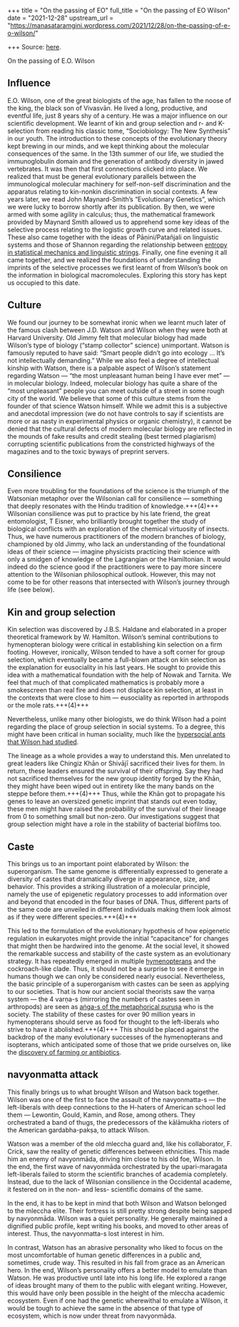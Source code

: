 +++
title = "On the passing of EO"
full_title = "On the passing of EO Wilson"
date = "2021-12-28"
upstream_url = "https://manasataramgini.wordpress.com/2021/12/28/on-the-passing-of-e-o-wilson/"

+++
Source: [here](https://manasataramgini.wordpress.com/2021/12/28/on-the-passing-of-e-o-wilson/).

On the passing of E.O. Wilson

## Influence
E.O. Wilson, one of the great biologists of the age, has fallen to the
noose of the king, the black son of Vivasvān. He lived a long,
productive, and eventful life, just 8 years shy of a century. He was a
major influence on our scientific development. We learnt of kin and
group selection and r- and K-selection from reading his classic tome,
“Sociobiology: The New Synthesis” in our youth. The introduction to
these concepts of the evolutionary theory kept brewing in our minds, and
we kept thinking about the molecular consequences of the same. In the
13th summer of our life, we studied the immunoglobulin domain and the
generation of antibody diversity in jawed vertebrates. It was then that
first connections clicked into place. We realized that must be general
evolutionary parallels between the immunological molecular machinery for
self-non-self discrimination and the apparatus relating to kin-nonkin
discrimination in social contexts. A few years later, we read John
Maynard-Smith’s “Evolutionary Genetics”, which we were lucky to borrow
shortly after its publication. By then, we were armed with some agility
in calculus; thus, the mathematical framework provided by Maynard Smith
allowed us to apprehend some key ideas of the selective process relating
to the logistic growth curve and related issues. These also came
together with the ideas of Pāṇini/Patañjali on linguistic systems and
those of Shannon regarding the relationship between [entropy in
statistical mechanics and linguistic
strings](https://manasataramgini.wordpress.com/2018/12/29/1859-ce-and-beyond-some-reflections/).
Finally, one fine evening it all came together, and we realized the
foundations of understanding the imprints of the selective processes we
first learnt of from Wilson’s book on the information in biological
macromolecules. Exploring this story has kept us occupied to this date.

## Culture
We found our journey to be somewhat ironic when we learnt much later of
the famous clash between J.D. Watson and Wilson when they were both at
Harvard University. Old Jimmy felt that molecular biology had made
Wilson’s type of biology (“stamp collector” science) unimportant. Watson
is famously reputed to have said: “Smart people didn’t go into ecology …
It’s not intellectually demanding.” While we also feel a degree of
intellectual kinship with Watson, there is a palpable aspect of Wilson’s
statement regarding Watson — “the most unpleasant human being I have
ever met” — in molecular biology. Indeed, molecular biology has quite a
share of the “most unpleasant” people you can meet outside of a street
in some rough city of the world. We believe that some of this culture
stems from the founder of that science Watson himself. While we admit
this is a subjective and anecdotal impression (we do not have controls
to say if scientists are more or as nasty in experimental physics or
organic chemistry), it cannot be denied that the cultural defects of
modern molecular biology are reflected in the mounds of fake results and
credit stealing (best termed plagiarism) corrupting scientific
publications from the constricted highways of the magazines and to the
toxic byways of preprint servers. 

## Consilience
Even more troubling for the
foundations of the science is the triumph of the Watsonian metaphor over
the Wilsonian call for consilience — something that deeply resonates
with the Hindu tradition of knowledge.+++(4)+++ Wilsonian consilience was put to
practice by his late friend, the great entomologist, T Eisner, who
brilliantly brought together the study of biological conflicts with an
exploration of the chemical virtuosity of insects. Thus, we have
numerous practitioners of the modern branches of biology, championed by
old Jimmy, who lack an understanding of the foundational ideas of their
science — imagine physicists practicing their science with only a
smidgen of knowledge of the Lagrangian or the Hamiltonian. It would
indeed do the science good if the practitioners were to pay more sincere
attention to the Wilsonian philosophical outlook. However, this may not
come to be for other reasons that intersected with Wilson’s journey
through life (see below).

## Kin and group selection
Kin selection was discovered by J.B.S. Haldane and elaborated in a
proper theoretical framework by W. Hamilton. Wilson’s seminal
contributions to hymenopteran biology were critical in establishing kin
selection on a firm footing. However, ironically, Wilson tended to have
a soft corner for group selection, which eventually became a full-blown
attack on kin selection as the explanation for eusociality in his last
years. He sought to provide this idea with a mathematical foundation
with the help of Nowak and Tarnita. We feel that much of that
complicated mathematics is probably more a smokescreen than real fire
and does not displace kin selection, at least in the contexts that were
close to him — eusociality as reported in arthropods or the mole rats.+++(4)+++

Nevertheless, unlike many other biologists, we do think Wilson had a
point regarding the place of group selection in social systems. To a
degree, this might have been critical in human sociality, much like the
[hypersocial ants that Wilson had
studied](https://manasataramgini.wordpress.com/2015/03/16/ramblings-on-sitters-and-foragers-multiplicity-of-males-caste-and-transnationality/).

The lineage as a whole provides a way to understand this. Men unrelated
to great leaders like Chingiz Khān or Shivājī sacrificed their lives for
them. In return, these leaders ensured the survival of their offspring.
Say they had not sacrificed themselves for the new group identity forged
by the Khān, they might have been wiped out in entirety like the many
bands on the steppe before them.+++(4)+++ Thus, while the Khān got to propagate
his genes to leave an oversized genetic imprint that stands out even
today, these men might have raised the probability of the survival of
their lineage from 0 to something small but non-zero. Our investigations
suggest that group selection might have a role in the stability of
bacterial biofilms too.

## Caste
This brings us to an important point elaborated by Wilson: the
superorganism. The same genome is differentially expressed to generate a
diversity of castes that dramatically diverge in appearance, size, and
behavior. This provides a striking illustration of a molecular
principle, namely the use of epigenetic regulatory processes to add
information over and beyond that encoded in the four bases of DNA. Thus,
different parts of the same code are unveiled in different individuals
making them look almost as if they were different species.+++(4)+++ 

This led to
the formulation of the evolutionary hypothesis of how epigenetic
regulation in eukaryotes might provide the initial “capacitance” for
changes that might then be hardwired into the genome. At the social
level, it showed the remarkable success and stability of the caste
system as an evolutionary strategy. It has repeatedly emerged in
multiple
[hymenopterans](https://manasataramgini.wordpress.com/2017/10/05/a-note-on-tales-of-fratricide-warfare-cannibalism-and-incest/)
and the cockroach-like clade. Thus, it should not be a surprise to see
it emerge in humans though we can only be considered nearly eusocial.
Nevertheless, the basic principle of a superorganism with castes can be
seen as applying to our societies. That is how our ancient social
theorists saw the varṇa system — the 4 varṇa-s (mirroring the numbers of
castes seen in arthropods) are seen as [aṅga-s of the metaphorical
puruṣa](https://manasataramgini.wordpress.com/2005/09/16/the-purusha-and-the-superorganism/)
who is the society. The stability of these castes for over 90 million
years in hymenopterans should serve as food for thought to the
left-liberals who strive to have it abolished.+++(4)+++ This should be placed
against the backdrop of the many evolutionary successes of the
hymenopterans and isopterans, which anticipated some of those that we
pride ourselves on, like the [discovery of farming or
antibiotics](https://manasataramgini.wordpress.com/2014/04/20/the-first-farmers/).

## navyonmatta attack
This finally brings us to what brought Wilson and Watson back together.
Wilson was one of the first to face the assault of the navyonmatta-s —
the left-liberals with deep connections to the H-haters of American
school led them — Lewontin, Gould, Kamin, and Rose, among others. They
orchestrated a band of thugs, the predecessors of the kālāmukha rioters
of the American gardabha-pakṣa, to attack Wilson. 

Watson was a member of
the old mleccha guard and, like his collaborator, F. Crick, saw the
reality of genetic differences between ethnicities. This made him an
enemy of navyonmāda, driving him close to his old foe, Wilson. In the
end, the first wave of navyonmāda orchestrated by the upari-maragata
left-liberals failed to storm the scientific branches of academia
completely. Instead, due to the lack of Wilsonian consilience in the
Occidental academe, it festered on in the non- and less- scientific
domains of the same. 

In the end, it has to be kept in mind that both
Wilson and Watson belonged to the mleccha elite. Their fortress is still
pretty strong despite being sapped by navyonmāda. Wilson was a quiet
personality. He generally maintained a dignified public profile, kept
writing his books, and moved to other areas of interest. Thus, the
navyonmatta-s lost interest in him. 

In contrast, Watson has an abrasive
personality who liked to focus on the most uncomfortable of human
genetic differences in a public and, sometimes, crude way. This resulted
in his fall from grace as an American hero. In the end, Wilson’s
personality offers a better model to emulate than Watson. He was
productive until late into his long life. He explored a range of ideas
brought many of them to the public with elegant writing. However, this
would have only been possible in the height of the mleccha academic
ecosystem. Even if one had the genetic wherewithal to emulate a Wilson,
it would be tough to achieve the same in the absence of that type of
ecosystem, which is now under threat from navyonmāda.


